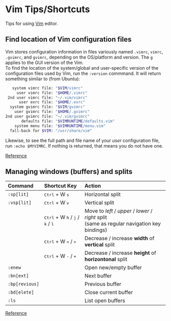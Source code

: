 # Vim Tips/Shortcuts

Tips for using [Vim](https://code.visualstudio.com/) editor.

## Find location of Vim configuration files
Vim stores configuration information in files variously named `.vimrc`, `vimrc`, `.gvimrc`, and `gvimrc`, depending on the OS/platform and version. The `g` applies to the GUI version of the Vim.  
To find the location of the system/global and user-specific version of the configuration files used by Vim, run the `:version` commmand. It will return something similar to (from Ubuntu):
```bash
   system vimrc file: "$VIM/vimrc"
     user vimrc file: "$HOME/.vimrc"
 2nd user vimrc file: "~/.vim/vimrc"
      user exrc file: "$HOME/.exrc"
  system gvimrc file: "$VIM/gvimrc"
    user gvimrc file: "$HOME/.gvimrc"
2nd user gvimrc file: "~/.vim/gvimrc"
       defaults file: "$VIMRUNTIME/defaults.vim"
    system menu file: "$VIMRUNTIME/menu.vim"
  fall-back for $VIM: "/usr/share/vim"
```
Likewise, to see the full path and file name of your _user_ configuration file, run `:echo $MYVIMRC`. If nothing is returned, that means you do not have one.  

[Reference](https://stackoverflow.com/questions/8977649/how-to-locate-the-vimrc-file-used-by-vim-editor)

## Managing windows (buffers) and splits

| Command | Shortcut Key | Action               |
| :------ | :----------- | :------------------- |
| `:sp[lit]` | <kbd>Ctrl</kbd> + W <kbd>s</kbd> | Horizontal split |
| `:vsp[lit]` | <kbd>Ctrl</kbd> + W <kbd>v</kbd> | Vertical split |
| | <kbd>Ctrl</kbd> + W <kbd>h</kbd> / <kbd>j</kbd> / <kbd>k</kbd> / <kbd>l</kbd> | Move to _left_ / _upper_ / _lower_ / _right_ split <br />(same as regular navigation key bindings) |
| | <kbd>Ctrl</kbd> + W <kbd><</kbd> / <kbd>></kbd> | Decrease / increase **width** of **vertical** split |
| | <kbd>Ctrl</kbd> + W <kbd>-</kbd> / <kbd>+</kbd> | Decrease / increase **height** of **horizontonal** split
| `:enew` | | Open new/empty buffer |
| `:bn[ext]` | | Next buffer |
| `:bp[revious]` | | Previous buffer |
| `:bd[elete]` | | Close current buffer |
| `:ls` | | List open buffers |

[Reference](https://www.tecmint.com/split-vim-screen/)  